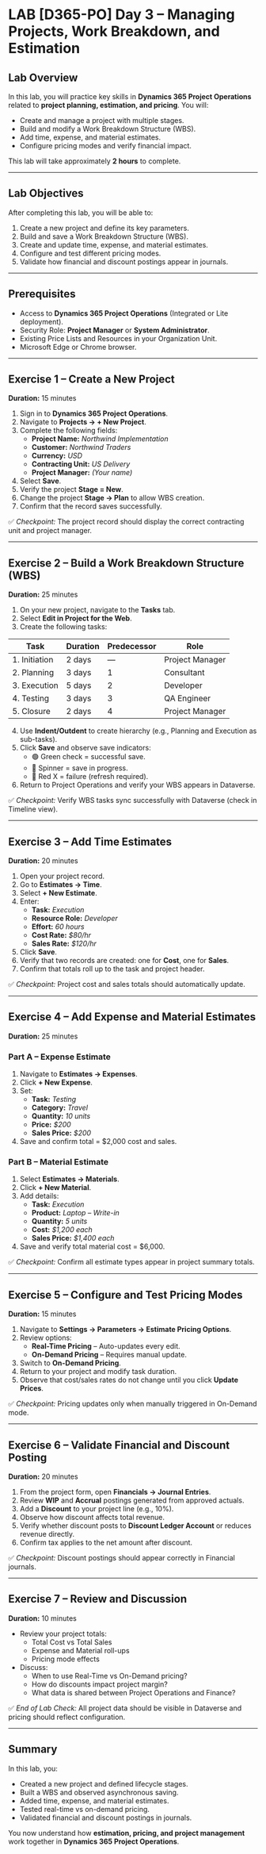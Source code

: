 
# LAB [D365-PO] Day 3 – Managing Projects, Work Breakdown, and Estimation

## Lab Overview
In this lab, you will practice key skills in **Dynamics 365 Project Operations** related to **project planning, estimation, and pricing**.
You will:
- Create and manage a project with multiple stages.
- Build and modify a Work Breakdown Structure (WBS).
- Add time, expense, and material estimates.
- Configure pricing modes and verify financial impact.

This lab will take approximately **2 hours** to complete.

---

## Lab Objectives
After completing this lab, you will be able to:
1. Create a new project and define its key parameters.
2. Build and save a Work Breakdown Structure (WBS).
3. Create and update time, expense, and material estimates.
4. Configure and test different pricing modes.
5. Validate how financial and discount postings appear in journals.

---

## Prerequisites
- Access to **Dynamics 365 Project Operations** (Integrated or Lite deployment).
- Security Role: **Project Manager** or **System Administrator**.
- Existing Price Lists and Resources in your Organization Unit.
- Microsoft Edge or Chrome browser.

---

## Exercise 1 – Create a New Project
**Duration:** 15 minutes

1. Sign in to **Dynamics 365 Project Operations**.
2. Navigate to **Projects → + New Project**.
3. Complete the following fields:
   - **Project Name:** *Northwind Implementation*
   - **Customer:** *Northwind Traders*
   - **Currency:** *USD*
   - **Contracting Unit:** *US Delivery*
   - **Project Manager:** *(Your name)*
4. Select **Save**.
5. Verify the project **Stage = New**.
6. Change the project **Stage → Plan** to allow WBS creation.
7. Confirm that the record saves successfully.

✅ *Checkpoint:* The project record should display the correct contracting unit and project manager.

---

## Exercise 2 – Build a Work Breakdown Structure (WBS)
**Duration:** 25 minutes

1. On your new project, navigate to the **Tasks** tab.
2. Select **Edit in Project for the Web**.
3. Create the following tasks:

| Task | Duration | Predecessor | Role |
|-------|-----------|--------------|------|
| 1. Initiation | 2 days | — | Project Manager |
| 2. Planning | 3 days | 1 | Consultant |
| 3. Execution | 5 days | 2 | Developer |
| 4. Testing | 3 days | 3 | QA Engineer |
| 5. Closure | 2 days | 4 | Project Manager |

4. Use **Indent/Outdent** to create hierarchy (e.g., Planning and Execution as sub-tasks).
5. Click **Save** and observe save indicators:
   - 🟢 Green check = successful save.
   - 🔵 Spinner = save in progress.
   - 🔴 Red X = failure (refresh required).
6. Return to Project Operations and verify your WBS appears in Dataverse.

✅ *Checkpoint:* Verify WBS tasks sync successfully with Dataverse (check in Timeline view).

---

## Exercise 3 – Add Time Estimates
**Duration:** 20 minutes

1. Open your project record.
2. Go to **Estimates → Time**.
3. Select **+ New Estimate**.
4. Enter:
   - **Task:** *Execution*
   - **Resource Role:** *Developer*
   - **Effort:** *60 hours*
   - **Cost Rate:** *$80/hr*
   - **Sales Rate:** *$120/hr*
5. Click **Save**.
6. Verify that two records are created: one for **Cost**, one for **Sales**.
7. Confirm that totals roll up to the task and project header.

✅ *Checkpoint:* Project cost and sales totals should automatically update.

---

## Exercise 4 – Add Expense and Material Estimates
**Duration:** 25 minutes

### Part A – Expense Estimate
1. Navigate to **Estimates → Expenses**.
2. Click **+ New Expense**.
3. Set:
   - **Task:** *Testing*
   - **Category:** *Travel*
   - **Quantity:** *10 units*
   - **Price:** *$200*
   - **Sales Price:** *$200*
4. Save and confirm total = $2,000 cost and sales.

### Part B – Material Estimate
1. Select **Estimates → Materials**.
2. Click **+ New Material**.
3. Add details:
   - **Task:** *Execution*
   - **Product:** *Laptop – Write-in*
   - **Quantity:** *5 units*
   - **Cost:** *$1,200 each*
   - **Sales Price:** *$1,400 each*
4. Save and verify total material cost = $6,000.

✅ *Checkpoint:* Confirm all estimate types appear in project summary totals.

---

## Exercise 5 – Configure and Test Pricing Modes
**Duration:** 15 minutes

1. Navigate to **Settings → Parameters → Estimate Pricing Options**.
2. Review options:
   - **Real-Time Pricing** – Auto-updates every edit.
   - **On-Demand Pricing** – Requires manual update.
3. Switch to **On-Demand Pricing**.
4. Return to your project and modify task duration.
5. Observe that cost/sales rates do not change until you click **Update Prices**.

✅ *Checkpoint:* Pricing updates only when manually triggered in On-Demand mode.

---

## Exercise 6 – Validate Financial and Discount Posting
**Duration:** 20 minutes

1. From the project form, open **Financials → Journal Entries**.
2. Review **WIP** and **Accrual** postings generated from approved actuals.
3. Add a **Discount** to your project line (e.g., 10%).  
4. Observe how discount affects total revenue.
5. Verify whether discount posts to **Discount Ledger Account** or reduces revenue directly.
6. Confirm tax applies to the net amount after discount.

✅ *Checkpoint:* Discount postings should appear correctly in Financial journals.

---

## Exercise 7 – Review and Discussion
**Duration:** 10 minutes

- Review your project totals:
  - Total Cost vs Total Sales
  - Expense and Material roll-ups
  - Pricing mode effects
- Discuss:
  - When to use Real-Time vs On-Demand pricing?
  - How do discounts impact project margin?
  - What data is shared between Project Operations and Finance?

✅ *End of Lab Check:* All project data should be visible in Dataverse and pricing should reflect configuration.

---

## Summary
In this lab, you:
- Created a new project and defined lifecycle stages.
- Built a WBS and observed asynchronous saving.
- Added time, expense, and material estimates.
- Tested real-time vs on-demand pricing.
- Validated financial and discount postings in journals.

You now understand how **estimation, pricing, and project management** work together in **Dynamics 365 Project Operations**.
